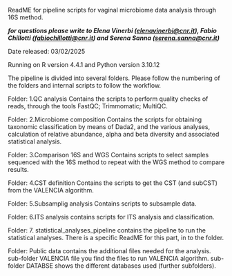 ReadME for pipeline scripts for vaginal microbiome data analysis through 16S method.

***for questions please write to Elena Vinerbi (elenavinerbi@cnr.it), Fabio Chillotti (fabiochillotti@cnr.it) and Serena Sanna (serena.sanna@cnr.it)***

Date released: 03/02/2025

Running on R version 4.4.1 and Python version 3.10.12

The pipeline is divided into several folders. Please follow the numbering of the folders and internal scripts to follow the workflow.

Folder: 1.QC analysis
Contains the scripts to perform quality checks of reads, through the tools FastQC; Trimmomatic; MultiQC.

Folder: 2.Microbiome composition
Contains the scripts for obtaining taxonomic classification by means of Dada2, and the various analyses, calculation of relative abundance, alpha and beta diversity and associated statistical analysis.

Folder: 3.Comparison 16S and WGS
Contains scripts to select samples sequenced with the 16S method to repeat with the WGS method to compare results.

Folder: 4.CST definition
Contains the scripts to get the CST (and subCST) from the VALENCIA algorithm.

Folder: 5.Subsamplig analysis
Contains scripts to subsample data.

Folder: 6.ITS analysis
contains scripts for ITS analysis and classification.

Folder: 7. statistical_analyses_pipeline
contains the pipeline to run the statistical analyses. There is a specific ReadME for this part, in to the folder.

Folder: Public data
contains the additional files needed for the analysis. sub-folder VALENCIA file you find the files to run VALENCIA algorithm. sub-folder DATABSE shows the different databases used (further subfolders).
